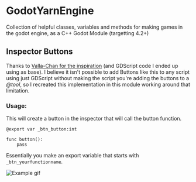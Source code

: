 # GodotYarnEngine
Collection of helpful classes, variables and methods for making games in the godot engine, as a C++ Godot Module (targetting 4.2+)


## Inspector Buttons

Thanks to [Valla-Chan for the inspiration](https://github.com/Valla-Chan/Godot-Valla-ExportHelper/tree/main) (and GDScript code I ended up using as base). I believe it isn't possible to add Buttons like this to any script using just GDScript without making the script you're adding the buttons to a *@tool*, so I recreated this implementation in this module working around that limitation.

### Usage:
This will create a button in the inspector that will call the button function.
```gdscript
@export var _btn_button:int

func button():
	pass
```
Essentially you make an export variable that starts with `_btn_yourfunctionname`.

![Example gif](http://yarncatgames.com/images/Example_Inspector_button.gif)
